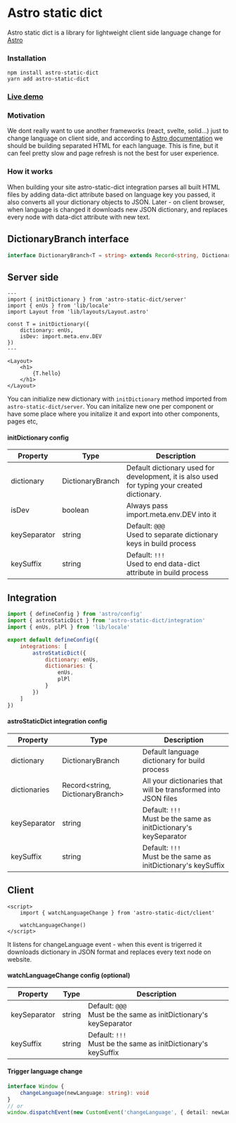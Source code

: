# Astro static dict
Astro static dict is a library for lightweight client side language change for [Astro](https://astro.build)

### Installation

```
npm install astro-static-dict
yarn add astro-static-dict
```
### [Live demo](https://codesandbox.io/p/sandbox/dreamy-murdock-mg8qf8?file=/src/pages/index.astro:1,1)

### Motivation
We dont really want to use another frameworks (react, svelte, solid...) just to change language on client side, and according to [Astro documentation](https://docs.astro.build/en/recipes/i18n) we should be building separated HTML for each language. This is fine, but it can feel pretty slow and page refresh is not the best for user experience.

### How it works
When building your site astro-static-dict integration parses all built HTML files by adding data-dict attribute based on language key you passed, it also converts all your dictionary objects to JSON.
Later - on client browser, when language is changed it downloads new JSON dictionary, and replaces every node with data-dict attribute with new text.

## DictionaryBranch interface

```ts
interface DictionaryBranch<T = string> extends Record<string, DictionaryBranch<T> | T> {}
```

## Server side

```astro
---
import { initDictionary } from 'astro-static-dict/server'
import { enUs } from 'lib/locale'
import Layout from 'lib/layouts/Layout.astro'

const T = initDictionary({
    dictionary: enUs,
    isDev: import.meta.env.DEV
})
---

<Layout>
    <h1>
        {T.hello}
    </h1>
</Layout>
```

You can initialize new dictionary with ``initDictionary`` method imported from ``astro-static-dict/server``. You can initalize new one per component or have some place where you initalize it and export into other components, pages etc,

#### initDictionary config

| Property        | Type                       | Description                                                                                                                               |
|-----------------|----------------------------|-------------------------------------------------------------------------------------------------------------------------------------------|
| dictionary      | DictionaryBranch           | Default dictionary used for development, it is also used for typing your created dictionary.                                              |
| isDev           | boolean                    | Always pass import.meta.env.DEV into it                                                                                                   |
| keySeparator    | string                     | Default: `@@@` <br> Used to separate dictionary keys in build process                                                                     |
| keySuffix       | string                     | Default: `!!!` <br> Used to end data-dict attribute in build process                                                                      |

## Integration

```js
import { defineConfig } from 'astro/config'
import { astroStaticDict } from 'astro-static-dict/integration'
import { enUs, plPl } from 'lib/locale'

export default defineConfig({
    integrations: [
        astroStaticDict({
            dictionary: enUs,
            dictionaries: {
                enUs,
                plPl
            }
        })
    ]
})
```

#### astroStaticDict integration config

| Property        | Type                             | Description                                                                                                                               |
|-----------------|----------------------------------|-------------------------------------------------------------------------------------------------------------------------------------------|
| dictionary      | DictionaryBranch                 | Default language dictionary for build process                                                                                             |
| dictionaries    | Record<string, DictionaryBranch> | All your dictionaries that will be transformed into JSON files                                                                            |
| keySeparator    | string                           | Default: `!!!` <br> Must be the same as initDictionary's keySeparator                                                                     |
| keySuffix       | string                           | Default: `!!!` <br> Must be the same as initDictionary's keySuffix                                                                        |

## Client

```astro
<script>
    import { watchLanguageChange } from 'astro-static-dict/client'

    watchLanguageChange()
</script>
```

It listens for changeLanguage event - when this event is trigerred it downloads dictionary in JSON format and replaces every text node on website.

#### watchLanguageChange config (optional)

| Property        | Type                       | Description                                                                                                                               |
|-----------------|----------------------------|-------------------------------------------------------------------------------------------------------------------------------------------|
| keySeparator    | string                     | Default: `@@@` <br> Must be the same as initDictionary's keySeparator                                                                     |
| keySuffix       | string                     | Default: `!!!` <br> Must be the same as initDictionary's keySuffix                                                                        |

#### Trigger language change

```ts
interface Window {
    changeLanguage(newLanguage: string): void
}
// or
window.dispatchEvent(new CustomEvent('changeLanguage', { detail: newLanguage }))
```
